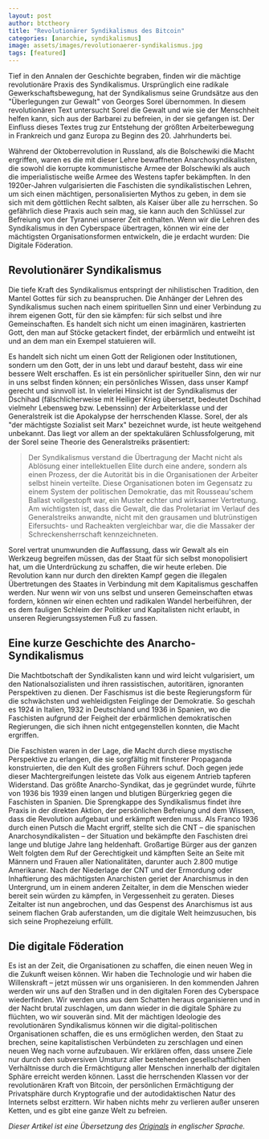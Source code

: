 ```yaml
---
layout: post
author: btctheory
title: "Revolutionärer Syndikalismus des Bitcoin"
categories: [anarchie, syndikalismus]
image: assets/images/revolutionaerer-syndikalismus.jpg
tags: [featured]
---
```


Tief in den Annalen der Geschichte begraben, finden wir die mächtige revolutionäre Praxis des Syndikalismus. Ursprünglich eine radikale Gewerkschaftsbewegung, hat der Syndikalismus seine Grundsätze aus den "Überlegungen zur Gewalt" von Georges Sorel übernommen. In diesem revolutionären Text untersucht Sorel die Gewalt und wie sie der Menschheit helfen kann, sich aus der Barbarei zu befreien, in der sie gefangen ist. Der Einfluss dieses Textes trug zur Entstehung der größten Arbeiterbewegung in Frankreich und ganz Europa zu Beginn des 20. Jahrhunderts bei.

Während der Oktoberrevolution in Russland, als die Bolschewiki die Macht ergriffen, waren es die mit dieser Lehre bewaffneten Anarchosyndikalisten, die sowohl die korrupte kommunistische Armee der Bolschewiki als auch die imperialistische weiße Armee des Westens tapfer bekämpften. In den 1920er-Jahren vulgarisierten die Faschisten die syndikalistischen Lehren, um sich einen mächtigen, personalisierten Mythos zu geben, in dem sie sich mit dem göttlichen Recht salbten, als Kaiser über alle zu herrschen. So gefährlich diese Praxis auch sein mag, sie kann auch den Schlüssel zur Befreiung von der Tyrannei unserer Zeit enthalten. Wenn wir die Lehren des Syndikalismus in den Cyberspace übertragen, können wir eine der mächtigsten Organisationsformen entwickeln, die je erdacht wurden: Die Digitale Föderation.

## Revolutionärer Syndikalismus

Die tiefe Kraft des Syndikalismus entspringt der nihilistischen Tradition, den Mantel Gottes für sich zu beanspruchen. Die Anhänger der Lehren des Syndikalismus suchen nach einem spirituellen Sinn und einer Verbindung zu ihrem eigenen Gott, für den sie kämpfen: für sich selbst und ihre Gemeinschaften. Es handelt sich nicht um einen imaginären, kastrierten Gott, den man auf Stöcke getackert findet, der erbärmlich und entweiht ist und an dem man ein Exempel statuieren will.

Es handelt sich nicht um einen Gott der Religionen oder Institutionen, sondern um den Gott, der in uns lebt und darauf besteht, dass wir eine bessere Welt erschaffen. Es ist ein persönlicher spiritueller Sinn, den wir nur in uns selbst finden können; ein persönliches Wissen, dass unser Kampf gerecht und sinnvoll ist. In vielerlei Hinsicht ist der Syndikalismus der Dschihad (fälschlicherweise mit Heiliger Krieg übersetzt, bedeutet Dschihad vielmehr Lebensweg bzw. Lebenssinn) der Arbeiterklasse und der Generalstreik ist die Apokalypse der herrschenden Klasse. Sorel, der als "der mächtigste Sozialist seit Marx" bezeichnet wurde, ist heute weitgehend unbekannt. Das liegt vor allem an der spektakulären Schlussfolgerung, mit der Sorel seine Theorie des Generalstreiks präsentiert:

> Der Syndikalismus verstand die Übertragung der Macht nicht als Ablösung einer intellektuellen Elite durch eine andere, sondern als einen Prozess, der die Autorität bis in die Organisationen der Arbeiter selbst hinein verteilte. Diese Organisationen boten im Gegensatz zu einem System der politischen Demokratie, das mit Rousseau'schem Ballast vollgestopft war, ein Muster echter und wirksamer Vertretung. Am wichtigsten ist, dass die Gewalt, die das Proletariat im Verlauf des Generalstreiks anwandte, nicht mit den grausamen und blutrünstigen Eifersuchts- und Racheakten vergleichbar war, die die Massaker der Schreckensherrschaft kennzeichneten.

Sorel vertrat unumwunden die Auffassung, dass wir Gewalt als ein Werkzeug begreifen müssen, das der Staat für sich selbst monopolisiert hat, um die Unterdrückung zu schaffen, die wir heute erleben. Die Revolution kann nur durch den direkten Kampf gegen die illegalen Übertretungen des Staates in Verbindung mit dem Kapitalismus geschaffen werden. Nur wenn wir von uns selbst und unseren Gemeinschaften etwas fordern, können wir einen echten und radikalen Wandel herbeiführen, der es dem fauligen Schleim der Politiker und Kapitalisten nicht erlaubt, in unseren Regierungssystemen Fuß zu fassen.

## Eine kurze Geschichte des Anarcho-Syndikalismus

Die Machtbotschaft der Syndikalisten kann und wird leicht vulgarisiert, um den Nationalsozialisten und ihren rassistischen, autoritären, ignoranten Perspektiven zu dienen. Der Faschismus ist die beste Regierungsform für die schwächsten und wehleidigsten Feiglinge der Demokratie. So geschah es 1924 in Italien, 1932 in Deutschland und 1936 in Spanien, wo die Faschisten aufgrund der Feigheit der erbärmlichen demokratischen Regierungen, die sich ihnen nicht entgegenstellen konnten, die Macht ergriffen.

Die Faschisten waren in der Lage, die Macht durch diese mystische Perspektive zu erlangen, die sie sorgfältig mit finsterer Propaganda konstruierten, die den Kult des großen Führers schuf. Doch gegen jede dieser Machtergreifungen leistete das Volk aus eigenem Antrieb tapferen Widerstand. Das größte Anarcho-Syndikat, das je gegründet wurde, führte von 1936 bis 1939 einen langen und blutigen Bürgerkrieg gegen die Faschisten in Spanien. Die Sprengkappe des Syndikalismus findet ihre Praxis in der direkten Aktion, der persönlichen Befreiung und dem Wissen, dass die Revolution aufgebaut und erkämpft werden muss. Als Franco 1936 durch einen Putsch die Macht ergriff, stellte sich die CNT – die spanischen Anarchosyndikalisten – der Situation und bekämpfte den Faschisten drei lange und blutige Jahre lang heldenhaft. Großartige Bürger aus der ganzen Welt folgten dem Ruf der Gerechtigkeit und kämpften Seite an Seite mit Männern und Frauen aller Nationalitäten, darunter auch 2.800 mutige Amerikaner. Nach der Niederlage der CNT und der Ermordung oder Inhaftierung des mächtigsten Anarchisten geriet der Anarchismus in den Untergrund, um in einem anderen Zeitalter, in dem die Menschen wieder bereit sein würden zu kämpfen, in Vergessenheit zu geraten. Dieses Zeitalter ist nun angebrochen, und das Gespenst des Anarchismus ist aus seinem flachen Grab auferstanden, um die digitale Welt heimzusuchen, bis sich seine Prophezeiung erfüllt.

## Die digitale Föderation

Es ist an der Zeit, die Organisationen zu schaffen, die einen neuen Weg in die Zukunft weisen können. Wir haben die Technologie und wir haben die Willenskraft – jetzt müssen wir uns organisieren. In den kommenden Jahren werden wir uns auf den Straßen und in den digitalen Foren des Cyberspace wiederfinden. Wir werden uns aus dem Schatten heraus organisieren und in der Nacht brutal zuschlagen, um dann wieder in die digitale Sphäre zu flüchten, wo wir souverän sind. Mit der mächtigen Ideologie des revolutionären Syndikalismus können wir die digital-politischen Organisationen schaffen, die es uns ermöglichen werden, den Staat zu brechen, seine kapitalistischen Verbündeten zu zerschlagen und einen neuen Weg nach vorne aufzubauen. Wir erklären offen, dass unsere Ziele nur durch den subversiven Umsturz aller bestehenden gesellschaftlichen Verhältnisse durch die Ermächtigung aller Menschen innerhalb der digitalen Sphäre erreicht werden können. Lasst die herrschenden Klassen vor der revolutionären Kraft von Bitcoin, der persönlichen Ermächtigung der Privatsphäre durch Kryptografie und der autodidaktischen Natur des Internets selbst erzittern. Wir haben nichts mehr zu verlieren außer unseren Ketten, und es gibt eine ganze Welt zu befreien.

_Dieser Artikel ist eine Übersetzung des [Originals](https://btctheory.com/2015/03/19/revolutionary-syndicalism-bitcoin/) in englischer Sprache._
